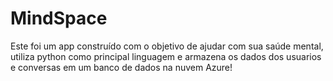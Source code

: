 # MindSpace
Este foi um app construído com o objetivo de ajudar com sua saúde mental, utiliza python como principal linguagem e armazena os dados dos usuarios e conversas em um banco de dados na nuvem Azure!
